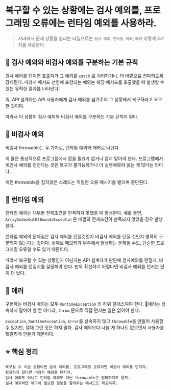 # 복구할 수 있는 상황에는 검사 예외를, 프로그래밍 오류에는 런타임 예외를 사용하라.
> 자바에서 문제 상황을 알리는 타입으로는 `검사 예외`, `런타임 예외`, `에러` 이렇게 3가지를 제공한다.

## 📌 검사 예외와 비검사 예외를 구분하는 기본 규칙
검사 예외를 던지면 호출자가 그 예외를 `catch` 로 처리하거나, 더 바깥으로 전파하도록 강제된다. 따라서 메서드 선언에 포함되는 예외는 해당 메서드를 호출했을 때 발생할 수 있는 유력한 결과를 나타낸다. <br>

즉, API 설계자는 API 사용자에게 검사 예외를 넘겨주어 그 상황에서 복구하라고 요구한 것이다. <br>

따라서 이 상황이 검사 예외와 비검사 예외를 구분하는 기본 규칙이 된다. <br>

## 📌 비검사 예외
비검사 throwable는 두 가지로, 런타임 예외와 에러로 나뉜다. <br>

이 둘은 통상적으로 프로그램에서 잡을 필요가 없거나 잡지 말아야 한다. 프로그램에서 비검사 예외를 던진다는 것은 복구가 불가능하거나 더 실행해봐야 잃는 게 많다는 의미다. <br>

이런 throwable을 잡지않은 스레드는 적절한 오류 메시지를 뱉으며 중단된다. <br>

## 📌 런타임 예외
런타임 예외는 대부분 전제조건을 만족하지 못했을 때 발생한다. 예를 들면, `ArrayIndexOutOfBoundsExceptin` 은 배열의 전제조건이 만족되지 않았을 경우 발생한다. <br>

런타임 예외의 문제점은 검사 예외를 던질것인지 비검사 예외를 던질 것인지 명확히 구분되지 않는다는 것이다. 실제로 메모리가 부족해서 발생하는 문제일 수도, 단순한 프로그래밍 오류일 수도 있기 때문이다. <br>

따라서 복구될 수 있는 상황인지 아닌지는 API 설계자가 판단해 검사예외를 던질지, 비검사 예외를 던질지를 결정해야 한다. 만약 확신하기 어렵다면 비검사 예외를 던지는 편이 더 났다. <br>

## 📌 에러
구현하는 비검사 예외는 모두 `RuntimeException` 의 하위 클래스여야 한다. 에러는 상속하지 말아야 할 뿐 아니라, `throw` 문으로 직접 던지는 일은 없어야 한다. 

`Exception`, `RuntimeException`, `Error`를 상속하지 않고 `throwable`을 만들어 사용할 수 있지만, 절대 그런 짓은 하지 말자. 검사 예외보다 나을 게 하나도 없으면서 사용자를 헷갈리게 만들기 때문이다.

## ⭐️ 핵심 정리
```
복구할 수 이쓴 상황이면 검사 예외를, 프로그래밍 오류라면 비검사 예외를 던지자.
확실하지 않다면 비검사 예외를 던지자.
검사 예외도 아니고 런타임 예외도 아닌 throwable은 정의하지도 말자.
검사 예외라면 복구에 필요한 정보를 알려주는 메서드도 제공하자.
```
